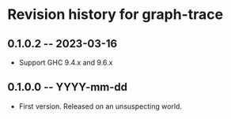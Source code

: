 # Revision history for graph-trace

## 0.1.0.2 -- 2023-03-16

* Support GHC 9.4.x and 9.6.x

## 0.1.0.0 -- YYYY-mm-dd

* First version. Released on an unsuspecting world.
